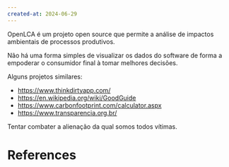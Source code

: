 ```yaml
---
created-at: 2024-06-29
---
```


OpenLCA é um projeto open source que permite a análise de impactos ambientais de processos produtivos.

Não há uma forma simples de visualizar os dados do software de forma a empoderar o consumidor final à tomar melhores decisões.

Alguns projetos similares:

 - https://www.thinkdirtyapp.com/
 - https://en.wikipedia.org/wiki/GoodGuide
 - https://www.carbonfootprint.com/calculator.aspx
 - https://www.transparencia.org.br/

Tentar combater a alienação da qual somos todos vítimas.

# References

